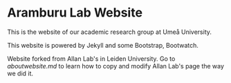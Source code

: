 # Aramburu Lab Website

This is the website of our academic research group at Umeå University.

This website is powered by Jekyll and some Bootstrap, Bootwatch. 

Website forked from Allan Lab's in Leiden University. Go to *aboutwebsite.md*  to learn how to copy and modify Allan Lab's page the way we did it. 

